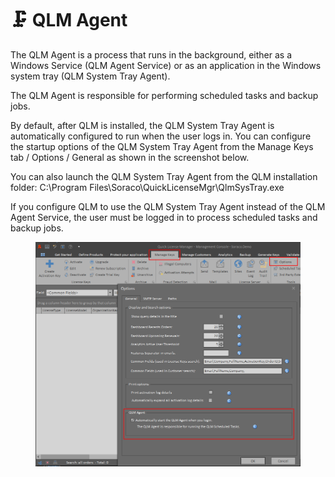 # 🗜️ QLM Agent

The QLM Agent is a process that runs in the background, either as a Windows Service (QLM Agent Service) or as an application in the Windows system tray (QLM System Tray Agent).

The QLM Agent is responsible for performing scheduled tasks and backup jobs.&#x20;

By default, after QLM is installed, the QLM System Tray Agent is automatically configured to run when the user logs in. You can configure the startup options of the QLM System Tray Agent from the Manage Keys tab / Options / General as shown in the screenshot below.

You can also launch the QLM System Tray Agent from the QLM installation folder: C:\Program Files\Soraco\QuickLicenseMgr\QlmSysTray.exe

If you configure QLM to use the QLM System Tray Agent instead of the QLM Agent Service, the user must be logged in to process scheduled tasks and backup jobs.

<figure><img src="../.gitbook/assets/image (1) (1) (1) (1) (1).png" alt=""><figcaption></figcaption></figure>
